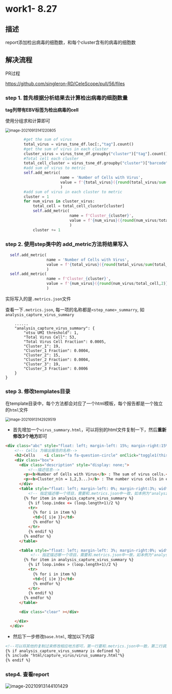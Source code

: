 # work1- 8.27

## 描述

report添加检出病毒的细胞数，和每个cluster含有的病毒的细胞数

## 解决流程

PR过程

https://github.com/singleron-RD/CeleScope/pull/56/files

### step 1. 首先根据分析结果去计算检出病毒的细胞数量

**tag列带有EBV标签为检出病毒的cell**

使用分组求和计算即可

<img src="https://aironi.oss-cn-beijing.aliyuncs.com/typro_image/image-20210913141220805.png" alt="image-20210913141220805" style="zoom:80%;" />

```python
        #get the sum of virus
        total_virus = virus_tsne_df.loc[:,"tag"].count()
        #get the sum of virus in each cluster
        cluster_virus = virus_tsne_df.groupby("cluster")["tag"].count()
        #Total cell each cluster
        total_cell_cluster = virus_tsne_df.groupby("cluster")["barcode"].count()
        #add sum of virus to metric
        self.add_metric(
                        name = 'Number of Cells with Virus',
                        value = f'{total_virus}({round(total_virus/sum(total_cell_cluster),2)}%)'
                        )
        #add sum of virus in each cluster to metric
        cluster = 1    
        for num_virus in cluster_virus:
            total_cell = total_cell_cluster[cluster]
            self.add_metric(
                            name = f'Cluster_{cluster}',
                            value = f'{num_virus}({round(num_virus/total_cell,2)}%)'
                            )
            cluster += 1
```

### step 2. 使用step类中的 add_metric方法将结果写入

```python
  self.add_metric(
                  name = 'Number of Cells with Virus',
                  value = f'{total_virus}({round(total_virus/sum(total_cell_cluster),2)}%)'
                  )
  self.add_metric(
                  name = f'Cluster_{cluster}',
                  value = f'{num_virus}({round(num_virus/total_cell,2)}%)'
                  )
```

实际写入的是`.metrics.json`文件

查看一下`.metrics.json`, 每一项的名称都是`<step_name>_summarry`, 如`analysis_capture_virus_summary`

```apl
    ......
    "analysis_capture_virus_summary": {
        "otsu UMI threshold": 1,
        "Total Virus Cell": 53,
        "Total Virus Cell Fraction": 0.0005,
        "Cluster_1": 19,
        "Cluster_1 Fraction": 0.0004,
        "Cluster_2": 15,
        "Cluster_2 Fraction": 0.0004,
        "Cluster_3": 19,
        "Cluster_3 Fraction": 0.0006
    }
}
```

### step 3. 修改templates目录

在template目录中，每个方法都会对应了一个html模板，每个报告都是一个独立的`html`文件

<img src="C:\Users\liuzihao\AppData\Roaming\Typora\typora-user-images\image-20210913142929519.png" alt="image-20210913142929519" style="zoom:80%;" />

- 首先增加一个`virus_summary.html`，可以将别的html文件复制一下，然后**重新修改3个地方**即可

```html
<div class="abc" style="float: left; margin-left: 15%; margin-right:15%; width: 70%" >
    <!-- Cells 为输出报告的名称-->
    <h2>Cells    <i class="fa fa-question-circle" onClick="toggle1(this)" style="cursor:pointer;"></i></h2>
    <div class="box">
      <div class="description" style="display: none;">
          <!--描述信息-->
        <p><b>Number of Cells with Virus</b> : The sum of virus cells.</p>
        <p><b>Cluster_n(n = 1,2,3...)</b> : The number virus cells in each cluster.</p>
      </div>
      <table style="float: left; margin-left: 0%; margin-right:3%; width: 47%">
          <!-- 指定描述哪一个项目，需要和.metrics.json中一致，如本例为"analysis_capture_virus_summary-->
        {% for item in analysis_capture_virus_summary %}
          {% if loop.index <= (loop.length+1)/2 %}
          <tr>
            {% for i in item %} 
            <td>{{ i|e }}</td>
            {% endfor %}
          </tr>
          {% endif %}
        {% endfor %}
      </table>

      <table style="float: left; margin-left: 3%; margin-right:0%; width: 47%">
           <!-- 指定描述哪一个项目，需要和.metrics.json中一致，如本例为"analysis_capture_virus_summary-->
        {% for item in analysis_capture_virus_summary %}
          {% if loop.index > (loop.length+1)/2 %}
          <tr>
            {% for i in item %} 
            <td>{{ i|e }}</td>
            {% endfor %}
          </tr>
          {% endif %}
        {% endfor %}
      </table>

      <div class="clear" ></div>

    </div>
  </div>
```

- 然后下一步修改`base.html`, 增加以下内容

```html
<!--可以将其他的复制过来修改相应地方即可，第一行要和.metrics.json中一致，第二行调用的文件为上一步创建的html文件-->      
{% if analysis_capture_virus_summary is defined %}
{% include "html/capture_virus/virus_summary.html"%}
{% endif %}
```

### step4. 查看report

![image-20210913144101429](https://aironi.oss-cn-beijing.aliyuncs.com/typro_image/image-20210913144101429.png)

